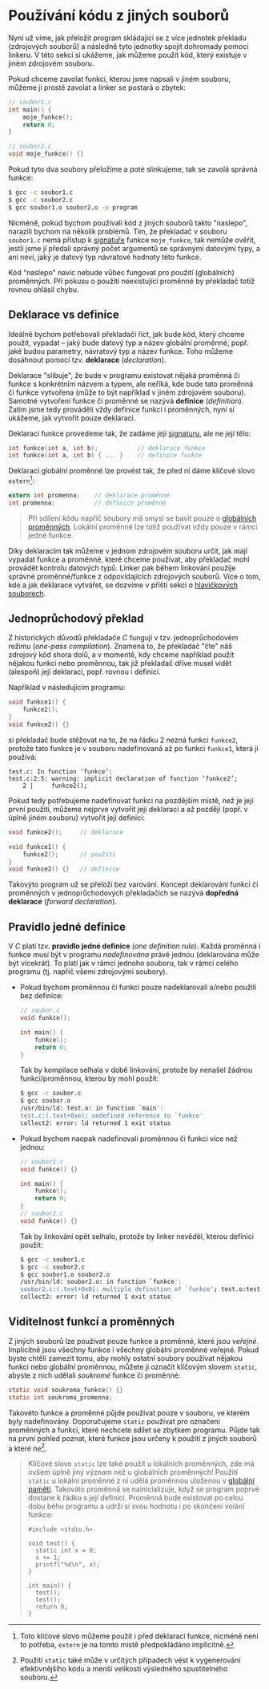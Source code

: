 # Používání kódu z jiných souborů
Nyní už víme, jak přeložit program skládající se z více jednotek překladu (zdrojových souborů) a
následně tyto jednotky spojit dohromady pomocí linkeru. V této sekci si ukážeme, jak můžeme použít
kód, který existuje v jiném zdrojovém souboru.

Pokud chceme zavolat funkci, kterou jsme napsali v jiném souboru, můžeme ji prostě zavolat a linker
se postará o zbytek:
```c
// soubor1.c
int main() {
    moje_funkce();
    return 0;
}

// soubor2.c
void moje_funkce() {}
```
Pokud tyto dva soubory přeložíme a poté slinkujeme, tak se zavolá správná funkce:

```bash
$ gcc -c soubor1.c
$ gcc -c soubor2.c
$ gcc soubor1.o soubor2.o -o program
```

Nicméně, pokud bychom používali kód z jiných souborů takto "naslepo", narazili bychom na několik
problémů. Tím, že překladač v souboru `soubor1.c` nemá přístup k [signatuře](../funkce/funkce.md#syntaxe)
funkce `moje_funkce`, tak nemůže ověřit, jestli jsme jí předali správný počet argumentů se správnými
datovými typy, a ani neví, jaký je datový typ návratové hodnoty této funkce.

Kód "naslepo" navíc nebude vůbec fungovat pro použití (globálních) proměnných. Při pokusu o
použití neexistující proměnné by překladač totiž rovnou ohlásil chybu.

## Deklarace vs definice
Ideálně bychom potřebovali překladači říct, jak bude kód, který chceme použít, vypadat – jaký bude
datový typ a název globální proměnné, popř. jaké budou parametry, návratový typ a název funkce.
Toho můžeme dosáhnout pomocí tzv. **deklarace** (*declaration*).

Deklarace "slibuje", že bude v programu existovat nějaká proměnná či funkce s konkrétním názvem a
typem, ale neříká, kde bude tato proměnná či funkce vytvořena (může to být například v jiném
zdrojovém souboru). Samotné vytvoření funkce či proměnné se nazývá **definice** (*definition*).
Zatím jsme tedy prováděli vždy definice funkcí i proměnných, nyní si ukážeme, jak vytvořit pouze
deklaraci.

Deklaraci funkce provedeme tak, že zadáme její [signaturu](../funkce/funkce.md#syntaxe), ale ne její
tělo:
```c
int funkce(int a, int b);           // deklarace funkce
int funkce(int a, int b) { ... }    // definice funkce
```

Deklaraci globální proměnné lze provést tak, že před ní dáme klíčové slovo `extern`[^1]:
```c
extern int promenna;    // deklarace proměnné
int promenna;           // definice proměnné
```

[^1]: Toto klíčové slovo můžeme použít i před deklarací funkce, nicméně není to potřeba, `extern` je
na tomto místě předpokládáno implicitně.

> Při sdílení kódu napříč soubory má smysl se bavit pouze o
> [globálních proměnných](../promenne/globalni_promenne.md). Lokální proměnné lze totiž používat vždy
> pouze v rámci jedné funkce.

Díky deklaracím tak můžeme v jednom zdrojovém souboru určit, jak mají vypadat funkce a proměnné, které
chceme používat, aby překladač mohl provádět kontrolu datových typů. Linker pak během linkování použije
správné proměnné/funkce z odpovídajících zdrojových souborů. Více o tom, kde a jak deklarace vytvářet,
se dozvíme v příští sekci o [hlavičkových souborech](hlavickove_soubory.md).

## Jednoprůchodový překlad
Z historických důvodů překladače *C* fungují v tzv. jednoprůchodovém režimu (*one-pass compilation*).
Znamená to, že překladač "čte" náš zdrojový kód shora dolů, a v momentě, kdy chceme například použít
nějakou funkci nebo proměnnou, tak již překladač dříve musel vidět (alespoň) její deklaraci, popř.
rovnou i definici.

Například v následujícím programu:
```c
void funkce1() {
    funkce2();
}
void funkce2() {}
```
si překladač bude stěžovat na to, že na řádku 2 nezná funkci `funkce2`, protože tato funkce je v
souboru nadefinovaná až po funkci `funkce1`, která ji používá:
```
test.c: In function ‘funkce’:
test.c:2:5: warning: implicit declaration of function ‘funkce2’;
    2 |     funkce2();
```
Pokud tedy potřebujeme nadefinovat funkci na pozdějším místě, než je její první použití, můžeme
nejprve vytvořit její deklaraci a až později (popř. v úplně jiném souboru) vytvořit její definici:
```c
void funkce2();     // deklarace

void funkce1() {
    funkce2();      // použití
}
void funkce2() {}   // definice
```
Takovýto program už se přeloží bez varování. Koncept deklarování funkcí či proměnných v
jednoprůchodových překladačích se nazývá **dopředná deklarace** (*forward declaration*).

## Pravidlo jedné definice
V *C* platí tzv. **pravidlo jedné definice** (*one definition rule*). Každá proměnná i funkce musí
být v programu *nadefinována* právě jednou (deklarována může být vícekrát). To platí jak v rámci
jednoho souboru, tak v rámci celého programu (tj. napříč všemi zdrojovými soubory).
- Pokud bychom proměnnou či funkci pouze nadeklarovali a/nebo použili bez definice:
    ```c
    // soubor.c
    void funkce();
    
    int main() {
        funkce();
        return 0;
    }
    ```
    Tak by kompilace selhala v době linkování, protože by nenašel žádnou funkci/proměnnou, kterou
    by mohl použít:

    ```bash
    $ gcc -c soubor.c
    $ gcc soubor.o
    /usr/bin/ld: test.o: in function `main':
    test.c:(.text+0xe): undefined reference to `funkce'
    collect2: error: ld returned 1 exit status
    ```

- Pokud bychom naopak nadefinovali proměnnou či funkci více než jednou:
    ```c
    // soubor1.c
    void funkce() {}

    int main() {
        funkce();
        return 0;
    }
    // soubor2.c
    void funkce() {}
    ```
    Tak by linkování opět selhalo, protože by linker nevěděl, kterou definici použít:

    ```bash
    $ gcc -c soubor1.c
    $ gcc -c soubor2.c
    $ gcc soubor1.o soubor2.o
    /usr/bin/ld: soubor2.o: in function `funkce':
    soubor2.c:(.text+0x0): multiple definition of `funkce'; test.o:test.c:(.text+0x0): first defined here
    collect2: error: ld returned 1 exit status
    ```

## Viditelnost funkcí a proměnných
Z jiných souborů lze používat pouze funkce a proměnné, které jsou *veřejné*. Implicitně jsou
všechny funkce i všechny globální proměnné veřejné. Pokud byste chtěli zamezit tomu, aby mohly
ostatní soubory používat nějakou funkci nebo globální proměnnou, můžete ji označit klíčovým slovem
`static`, abyste z nich udělali *soukromé* funkce či proměnné:
```c
static void soukroma_funkce() {}
static int soukroma_promenna;
```
Takovéto funkce a proměnné půjde používat pouze v souboru, ve kterém byly nadefinovány. Doporučujeme
`static` používat pro označení proměnných a funkcí, které nechcete sdílet se zbytkem programu. Půjde
tak na první pohled poznat, které funkce jsou určeny k použití z jiných souborů a které ne[^2].

[^2]: Použití `static` také může v určitých případech vést k vygenerování efektivnějšího kódu a
menší velikosti výsledného spustitelného souboru.

> Klíčové slovo `static` lze také použít u lokálních proměnných, zde má ovšem úplně jiný význam než
> u globálních proměnných! Použití `static` u lokální proměnné z ní udělá proměnnou uloženou v
> [globální paměti](../prace_s_pameti/globalni_pamet.md). Takováto proměnná se nainicializuje, když
> se program poprvé dostane k řádku s její definicí. Proměnná bude existovat po celou dobu běhu
> programu a udrží si svou hodnotu i po skončení volání funkce:
> ```c,editable
> #include <stdio.h>
> 
> void test() {
>   static int x = 0;
>   x += 1;
>   printf("%d\n", x);
> }
> 
> int main() {
>   test();
>   test();
>   return 0;
> }
> ```
